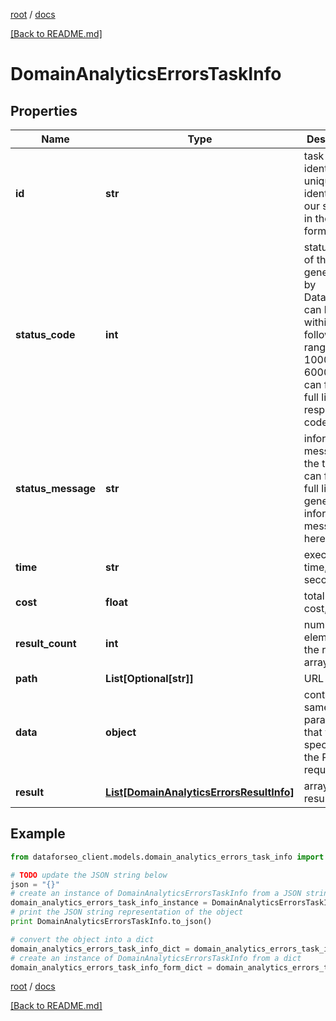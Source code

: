 [root](./../ "root") / [docs](./ "docs")

[[Back to README.md]](./../README.md "[Back to README.md]")

# DomainAnalyticsErrorsTaskInfo

## Properties

Name | Type | Description | Notes
------------ | ------------- | ------------- | -------------
**id** | **str** | task identifier unique task identifier in our system in the UUID format | [optional]
**status_code** | **int** | status code of the task generated by DataForSEO, can be within the following range: 10000-60000 you can find the full list of the response codes here | [optional]
**status_message** | **str** | informational message of the task you can find the full list of general informational messages here | [optional]
**time** | **str** | execution time, seconds | [optional]
**cost** | **float** | total tasks cost, USD | [optional]
**result_count** | **int** | number of elements in the result array | [optional]
**path** | **List[Optional[str]]** | URL path | [optional]
**data** | **object** | contains the same parameters that you specified in the POST request | [optional]
**result** | [**List[DomainAnalyticsErrorsResultInfo]**](DomainAnalyticsErrorsResultInfo.md) | array of results | [optional]

## Example

```python
from dataforseo_client.models.domain_analytics_errors_task_info import DomainAnalyticsErrorsTaskInfo

# TODO update the JSON string below
json = "{}"
# create an instance of DomainAnalyticsErrorsTaskInfo from a JSON string
domain_analytics_errors_task_info_instance = DomainAnalyticsErrorsTaskInfo.from_json(json)
# print the JSON string representation of the object
print DomainAnalyticsErrorsTaskInfo.to_json()

# convert the object into a dict
domain_analytics_errors_task_info_dict = domain_analytics_errors_task_info_instance.to_dict()
# create an instance of DomainAnalyticsErrorsTaskInfo from a dict
domain_analytics_errors_task_info_form_dict = domain_analytics_errors_task_info.from_dict(domain_analytics_errors_task_info_dict)
```

  

[root](./../ "root") / [docs](./ "docs")

[[Back to README.md]](./../README.md "[Back to README.md]")